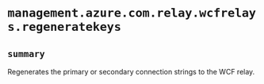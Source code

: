 # `management.azure.com.relay.wcfrelays.regeneratekeys`

## `summary`
Regenerates the primary or secondary connection strings to the WCF relay.


